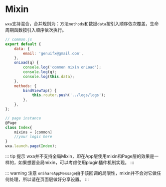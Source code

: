 # Mixin
`wxa`支持混合，合并规则为：方法`methods`和数据`data`按引入顺序依次覆盖，生命周期函数按引入顺序依次执行。

```javascript
// common.js
export default {
    data: {
        email: 'genuifx@gmail.com',
    },
    onLoad(q) {
        console.log('common mixin onLoad');
        console.log(q);
        console.log(this.data);
    },
    methods: {
        bindViewTap() {
            this.router.push('../logs/logs');
        },
    },
};
```
```javascript
// page instance
@Page
class Index{
    mixins = [common]
    //your logic here
}
wxa.launch.page(Index);
```

::: tip 提示
wxa并不支持全局Mixin，即在App层使用mixin和Page层的效果是一样的，如果想要全局mixin，可以考虑使用plugin插件机制实现。
:::

::: warning 注意
`onShareAppMessage`由于该回调的局限性，mixin并不会对它做任何处理，所以请在页面层做好分享设置。
:::